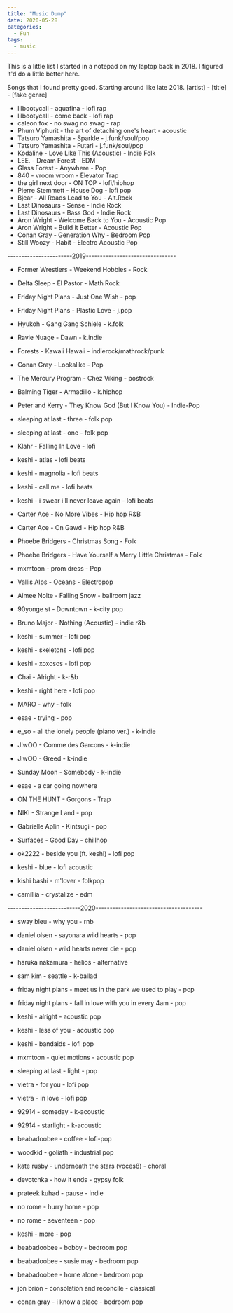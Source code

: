 ```yaml
---
title: "Music Dump"
date: 2020-05-28
categories:
  - Fun
tags:
  - music
---
```


This is a little list I started in a notepad on my laptop back in 2018. I figured it'd do a little better here.

Songs that I found pretty good. Starting around like late 2018.
[artist] -  [title] - [fake genre]

* lilbootycall - aquafina - lofi rap
* lilbootycall - come back - lofi rap
* caleon fox - no swag no swag - rap
* Phum Viphurit - the art of detaching one's heart - acoustic
* Tatsuro Yamashita - Sparkle - j.funk/soul/pop
* Tatsuro Yamashita - Futari - j.funk/soul/pop
* Kodaline - Love Like This (Acoustic) - Indie Folk
* LEE. - Dream Forest - EDM
* Glass Forest - Anywhere - Pop
* 840 - vroom vroom - Elevator Trap
* the girl next door - ON TOP - lofi/hiphop
* Pierre Stemmett - House Dog - lofi pop
* Bjear - All Roads Lead to You - Alt.Rock
* Last Dinosaurs - Sense - Indie Rock
* Last Dinosaurs - Bass God - Indie Rock
* Aron Wright - Welcome Back to You - Acoustic Pop
* Aron Wright - Build it Better - Acoustic Pop
* Conan Gray - Generation Why - Bedroom Pop
* Still Woozy - Habit - Electro Acoustic Pop

-----------------------2019--------------------------------

* Former Wrestlers - Weekend Hobbies - Rock 
* Delta Sleep - El Pastor - Math Rock
* Friday Night Plans - Just One Wish - pop
* Friday Night Plans - Plastic Love - j.pop
* Hyukoh - Gang Gang Schiele - k.folk
* Ravie Nuage - Dawn - k.indie
* Forests - Kawaii Hawaii - indierock/mathrock/punk
* Conan Gray - Lookalike - Pop
* The Mercury Program - Chez Viking - postrock
* Balming Tiger - Armadillo - k.hiphop
* Peter and Kerry - They Know God (But I Know You) - Indie-Pop

* sleeping at last - three - folk pop
* sleeping at last - one - folk pop
* Klahr - Falling In Love - lofi
* keshi - atlas - lofi beats
* keshi - magnolia - lofi beats
* keshi - call me - lofi beats
* keshi - i swear i'll never leave again - lofi beats
* Carter Ace - No More Vibes - Hip hop R&B
* Carter Ace - On Gawd - Hip hop R&B
* Phoebe Bridgers - Christmas Song - Folk
* Phoebe Bridgers - Have Yourself a Merry Little Christmas - Folk
* mxmtoon - prom dress - Pop

* Vallis Alps - Oceans - Electropop
* Aimee Nolte - Falling Snow - ballroom jazz
* 90yonge st - Downtown - k-city pop
* Bruno Major - Nothing (Acoustic) - indie r&b
* keshi - summer - lofi pop
* keshi - skeletons - lofi pop
* keshi - xoxosos - lofi pop
* Chai - Alright - k-r&b

* keshi - right here - lofi pop
* MARO - why - folk
* esae - trying - pop
* e_so - all the lonely people (piano ver.) - k-indie
* JIwOO - Comme des Garcons - k-indie
* JiwOO - Greed - k-indie
* Sunday Moon - Somebody - k-indie
* esae - a car going nowhere
* ON THE HUNT - Gorgons - Trap
* NIKI - Strange Land - pop
* Gabrielle Aplin - Kintsugi - pop
* Surfaces - Good Day - chillhop
* ok2222 - beside you (ft. keshi) - lofi pop
* keshi - blue - lofi acoustic
* kishi bashi - m'lover - folkpop
* camillia - crystalize - edm

--------------------------2020--------------------------------------

* sway bleu - why you - rnb
* daniel olsen - sayonara wild hearts - pop
* daniel olsen - wild hearts never die - pop
* haruka nakamura - helios - alternative
* sam kim - seattle - k-ballad
* friday night plans - meet us in the park we used to play - pop
* friday night plans - fall in love with you in every 4am - pop
* keshi - alright - acoustic pop
* keshi - less of you - acoustic pop
* keshi - bandaids - lofi pop
* mxmtoon - quiet motions - acoustic pop
* sleeping at last - light - pop

* vietra - for you - lofi pop
* vietra - in love - lofi pop
* 92914 - someday - k-acoustic
* 92914 - starlight - k-acoustic
* beabadoobee - coffee - lofi-pop
* woodkid - goliath - industrial pop
* kate rusby - underneath the stars (voces8) - choral
* devotchka - how it ends - gypsy folk
* prateek kuhad - pause - indie

* no rome - hurry home - pop
* no rome - seventeen - pop
* keshi - more - pop
* beabadoobee - bobby - bedroom pop
* beabadoobee - susie may - bedroom pop
* beabadoobee - home alone - bedroom pop
* jon brion - consolation and reconcile - classical
* conan gray - i know a place - bedroom pop

